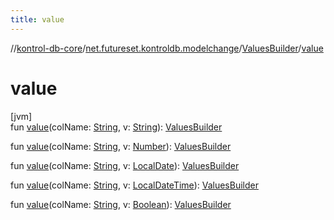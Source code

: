 ```yaml
---
title: value
---
```

//[kontrol-db-core](../../../index.html)/[net.futureset.kontroldb.modelchange](../index.html)/[ValuesBuilder](index.html)/[value](value.html)



# value



[jvm]\
fun [value](value.html)(colName: [String](https://kotlinlang.org/api/latest/jvm/stdlib/kotlin/-string/index.html), v: [String](https://kotlinlang.org/api/latest/jvm/stdlib/kotlin/-string/index.html)): [ValuesBuilder](index.html)

fun [value](value.html)(colName: [String](https://kotlinlang.org/api/latest/jvm/stdlib/kotlin/-string/index.html), v: [Number](https://kotlinlang.org/api/latest/jvm/stdlib/kotlin/-number/index.html)): [ValuesBuilder](index.html)

fun [value](value.html)(colName: [String](https://kotlinlang.org/api/latest/jvm/stdlib/kotlin/-string/index.html), v: [LocalDate](https://docs.oracle.com/javase/8/docs/api/java/time/LocalDate.html)): [ValuesBuilder](index.html)

fun [value](value.html)(colName: [String](https://kotlinlang.org/api/latest/jvm/stdlib/kotlin/-string/index.html), v: [LocalDateTime](https://docs.oracle.com/javase/8/docs/api/java/time/LocalDateTime.html)): [ValuesBuilder](index.html)

fun [value](value.html)(colName: [String](https://kotlinlang.org/api/latest/jvm/stdlib/kotlin/-string/index.html), v: [Boolean](https://kotlinlang.org/api/latest/jvm/stdlib/kotlin/-boolean/index.html)): [ValuesBuilder](index.html)





